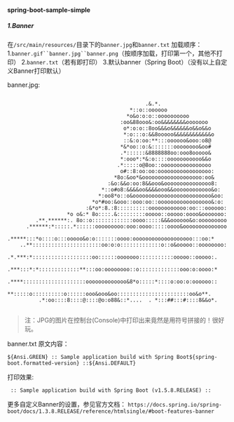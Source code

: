 #### spring-boot-sample-simple

##### 1.Banner
在`/src/main/resources/`目录下的`banner.jpg`和`banner.txt`
加载顺序：
1.`banner.gif``banner.jpg``banner.png`（按顺序加载，打印第一个，其他不打印）
2.`banner.txt`（若有即打印）
3.默认banner（Spring Boot）（没有以上自定义Banner打印默认）

banner.jpg:
```

                                            .&.*.                             
                                       *::o::oooooo                           
                                      *o&o:o:o::oooooooooo                    
                                    :oo&88ooo&:oo&&&&&&&&ooooooo              
                                     o*:o:o::8oo&&&o&&&&&&o&&o&&o             
                                     *:o:::o:&&8ooooo&&&&&&&&&&&&o            
                                     ::&:o:oo:**:::oooooo&ooo:o8@             
                                    *&*oo::o:&:::::::oooooooo&oo#             
                                    .*::::::&8888888oo:ooo8ooooo&             
                                    *:ooo*:*&:o::::ooooooooooo&&o             
                                   .*:::::o@8oo::oooooooooooooooo             
                                    o#::8:oo:oo:ooooooooooooooooo:            
                                  *8o:&oo*&ooooooooooooooooooo:oo&            
                                :&o:&&o:oo:8&&ooo&ooooooooooooooo8:           
                              *::o#o8:&&&&oo&&&&ooo&&oooooooooooo&o:          
                             *:oo8*o::o&ooooooooooooooooooooooooo&oo:         
                           *o*#oo:&ooo::ooo:oo::ooooooooooooooooo&:o:         
                         :&*o*:8.:8::::::::::oooooooooooo:oo:::oooooo:        
                   *o o&:* 8o::::.&:::::::::ooooo::ooooo:oooo&ooooooo:        
         .**.******:. 8o::o:::::::::::::oooo:::::&&&oooooo&o:ooooooooo        
      .******:*:::::.*::::::ooooooooo:ooo:oooo:::::oooo&oooooooooooooo        
     .*****:::*o::::o:::ooooo&o:o:::::::oooo:ooooooooooooooooooo:::oo:*       
    ..**::::::::::::::::::::::oo:o:o:::::::::::::o::o&ooooo::oooooooo:        
    .*.***:*:::::::::::::::::::oo::::::ooooooo:::::::::::ooooo::ooooo:.       
    .***:::*:*:::::::::::::**:::oo:oooooooo::o:::::::::::::ooo:o:oooo:*       
    .****::::::::::::::::::::ooooooooooooo&8*o:::::*::::o:oo:o:oooooo::       
      **:::::o::::::::::o::::::ooo&ooo&oo:::::::::::::::::::::::oo&o**.       
          .*:oo::::8::::@::::@o:o88&::*....  . *:::##:::#::::8&&o*.           
                                                                             
```
> 注：JPG的图片在控制台(Console)中打印出来竟然是用符号拼接的！很好玩。

banner.txt
原文内容：
```
${Ansi.GREEN} :: Sample application build with Spring Boot${spring-boot.formatted-version} ::${Ansi.DEFAULT}
```
打印效果:
```
 :: Sample application build with Spring Boot (v1.5.8.RELEASE) ::
```
更多自定义Banner的设置，参见官方文档：
`https://docs.spring.io/spring-boot/docs/1.3.8.RELEASE/reference/htmlsingle/#boot-features-banner`

